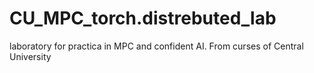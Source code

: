 # CU_MPC_torch.distrebuted_lab
laboratory for practica in MPC and confident AI. From curses of Central University
